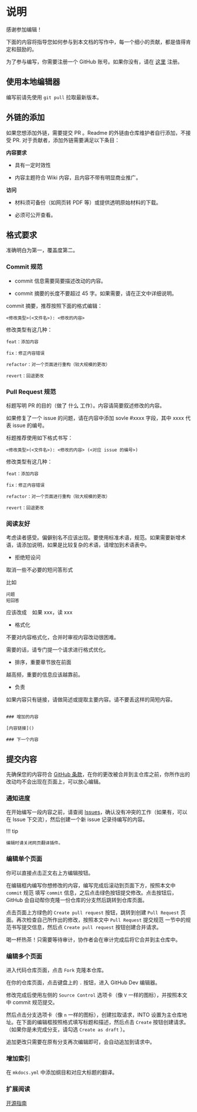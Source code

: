 # 说明

感谢参加编辑！

下面的内容将指导您如何参与到本文档的写作中，每一个细小的贡献，都是值得肯定和鼓励的。

为了参与编写，你需要注册一个 GitHub 账号。如果你没有，请在 [这里](https://github.com/signup) 注册。

## 使用本地编辑器

编写前请先使用 `git pull` 拉取最新版本。

## 外链的添加

如果您想添加外链，需要提交 PR 。Readme 的外链由仓库维护者自行添加，不接受 PR.
对于贡献者，添加外链需要满足以下条目：

**内容要求**

* 具有一定时效性

* 内容主题符合 Wiki 内容，且内容不带有明显商业推广。

**访问**

* 材料须可备份（如网页转 PDF 等）或提供透明原始材料的下载。

* 必须可公开查看。

## 格式要求

准确明白为第一，覆盖度第二。

### Commit 规范

* commit 信息需要简要描述改动的内容。

* commit 摘要的长度不要超过 45 字。如果需要，请在正文中详细说明。

commit 摘要，推荐按照下面的格式编辑：

```
<修改类型>(<文件名>): <修改的内容>
```

修改类型有这几种：

    feat：添加内容

    fix：修正内容错误

    refactor：对一个页面进行重构（较大规模的更改）

    revert：回退更改

### Pull Request 规范

标题写明 PR 的目的（做了 什么 工作）。内容请简要叙述修改的内容。

如果修复了一个 issue 的问题，请在内容中添加 sovle #xxxx 字段，其中 xxxx 代表 issue 的编号。

标题推荐使用如下格式书写：

```
<修改类型>(<文件名>): <修改的内容> (<对应 issue 的编号>)
```

修改类型有这几种：

    feat：添加内容

    fix：修正内容错误

    refactor：对一个页面进行重构（较大规模的更改）

    revert：回退更改

### 阅读友好

考虑读者感受。偏僻别名不应该出现。要使用标准术语，规范。如果需要新增术语，请添加说明，如果是比较复杂的术语，请增加到术语表中。

* 拒绝短设问

取消一些不必要的短问答形式

比如

```
问题
短回答
```

应该改成 ` ` 如果 xxx，读 xxx ` `

* 格式化

不要对内容格式化，合并时审视内容改动很困难。

需要的话，请专门提一个请求进行格式优化。

* 排序，重要章节放在前面

越高频，重要的信息应该越靠前。

* 负责

如果内容只有链接，请做简述或提取主要内容。请不要丢这样的简短内容。

```

### 增加的内容

[内容链接]()

### 下一个内容

```

## 提交内容

先确保您的内容符合 [GitHub 条款](https://docs.github.com/en/site-policy/acceptable-use-policies/github-acceptable-use-policies)，在你的更改被合并到主仓库之前，你所作出的改动均不会出现在页面上，可以放心编辑。

### 通知进度

在开始编写一段内容之前，请查阅 [Issues](https://github.com/sudoskys/StableDiffusionBook/issues)，确认没有冲突的工作（如果有，可以在 Issue 下交流），然后创建一个新 issue 记录待编写的内容。

!!! tip

    编辑时请关闭网页翻译插件。

### 编辑单个页面

你可以直接点击正文右上方编辑按钮。

在编辑框内编写你想修改的内容，编写完成后滚动到页面下方，按照本文中 `commit` 规范 填写 `commit` 信息，之后点击绿色按钮提交修改。点击按钮后，GitHub 会自动帮你克隆一份仓库的分支然后跳转到仓库页面。

点击页面上方绿色的 `Create pull request` 按钮，跳转到创建 `Pull Request` 页面。再次检查自己所作出的修改，按照本文中 `Pull Request` 提交规范 一节中的规范书写提交信息，然后点 `Create pull request` 按钮创建合并请求。

喝一杯热茶！只需要等待审计，协作者会在审计完成后将它合并到主仓库中。

### 编辑多个页面

进入代码仓库页面，点击 `Fork` 克隆本仓库。

在你的仓库页面，点击键盘上的 `.` 按钮，进入 GitHub Dev 编辑器。

修改完成后使用左侧的 `Source Control` 选项卡（像 `V` 一样的图标），并按照本文中 commit 规范提交。

然后点击分支选项卡（像 `n` 一样的图标），创建拉取请求，INTO 设置为主仓库地址。在下面的编辑框按照格式填写标题和描述，然后点击 `Create` 按钮创建请求。（如果你是未完成分支，请勾选 `Create as draft` ）。

追加更改只需要在原有分支再次编辑即可，会自动追加到请求中。

### 增加索引

在 `mkdocs.yml` 中添加纲目和对应大标题的翻译。

### 扩展阅读

[开源指南](https://opensource.guide/zh-hans/)
